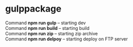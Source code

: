 # gulppackage

Command **npm run gulp** – starting dev</br>
Command **npm run build** – starting build </br>
Command **npm run zip** – starting zip archive </br>
Command **npm run delpoy** – starting deploy on FTP server </br>
  
  
